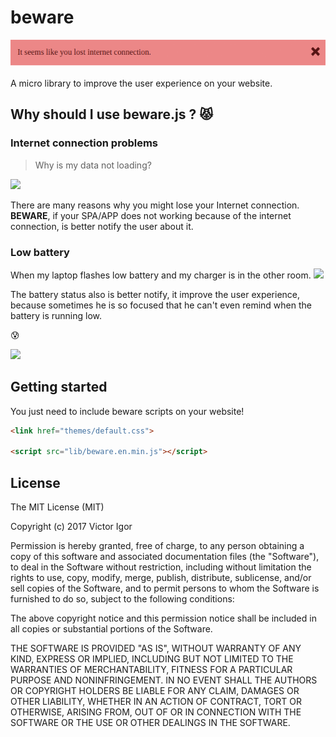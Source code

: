 # beware

![](https://github.com/victorvoid/beware/blob/master/connection-beware.gif)

A micro library to improve the user experience on your website.

## Why should I use beware.js ?  :pouting_cat:

### Internet connection problems

> Why is my data not loading?

![](http://static.comicvine.com/uploads/scale_super/14/148983/3415029-2112672001-ooLZN.gif)

There are many reasons why you might lose your Internet connection. **BEWARE**, if your SPA/APP does not working because of the internet connection, is better notify the user about it. 

### Low battery

When my laptop flashes low battery and my charger is in the other room.
![](http://68.media.tumblr.com/3f70a0beb3213a1a2966d8fa721c2f56/tumblr_inline_mq15auw4QO1qz4rgp.gif)

The battery status also is better notify, it improve the user experience, because sometimes he is so focused that he can't even remind when the battery is running low.

:cold_sweat:

![](https://encrypted-tbn3.gstatic.com/images?q=tbn:ANd9GcQQzV5gnXKRyq5-oJtuLgjWPR2-cQrU_0tjZHFpPD3A6YCmJltE)


## Getting started 

You just need to include beware scripts on your website! 

```html
<link href="themes/default.css">

<script src="lib/beware.en.min.js"></script>
```


## License
The MIT License (MIT)

Copyright (c) 2017 Victor Igor

Permission is hereby granted, free of charge, to any person obtaining a copy
of this software and associated documentation files (the "Software"), to deal
in the Software without restriction, including without limitation the rights
to use, copy, modify, merge, publish, distribute, sublicense, and/or sell
copies of the Software, and to permit persons to whom the Software is
furnished to do so, subject to the following conditions:

The above copyright notice and this permission notice shall be included in all
copies or substantial portions of the Software.

THE SOFTWARE IS PROVIDED "AS IS", WITHOUT WARRANTY OF ANY KIND, EXPRESS OR
IMPLIED, INCLUDING BUT NOT LIMITED TO THE WARRANTIES OF MERCHANTABILITY,
FITNESS FOR A PARTICULAR PURPOSE AND NONINFRINGEMENT. IN NO EVENT SHALL THE
AUTHORS OR COPYRIGHT HOLDERS BE LIABLE FOR ANY CLAIM, DAMAGES OR OTHER
LIABILITY, WHETHER IN AN ACTION OF CONTRACT, TORT OR OTHERWISE, ARISING FROM,
OUT OF OR IN CONNECTION WITH THE SOFTWARE OR THE USE OR OTHER DEALINGS IN THE
SOFTWARE.

